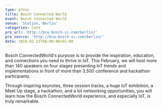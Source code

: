 ```yaml
---
type: press
title: Bosch Connected World
event: Bosch Connected World
venue: 'Station, Berlin'
categories: Cate
pre_url: 'http://bcw.bosch-si.com/berlin/'
pre_source: 'http://bcw.bosch-si.com/berlin/'
date: 2018-02-21T00:00:00+01:00
---
```


Bosch ConnectedWorld's purpose is to provide the inspiration, education, and connections you need to thrive in IoT. This February, we will host more than 140 speakers on four stages presenting IoT trends and implementations in front of more than 3,500 conference and hackathon participants.

Through inspiring keynotes, three session tracks, a huge IoT exhibition, a Meet Up stage, a hackathon, and a lot networking opportunities, you will learn how the Bosch ConnectedWorld experience, and especially IoT, is truly remarkable.
